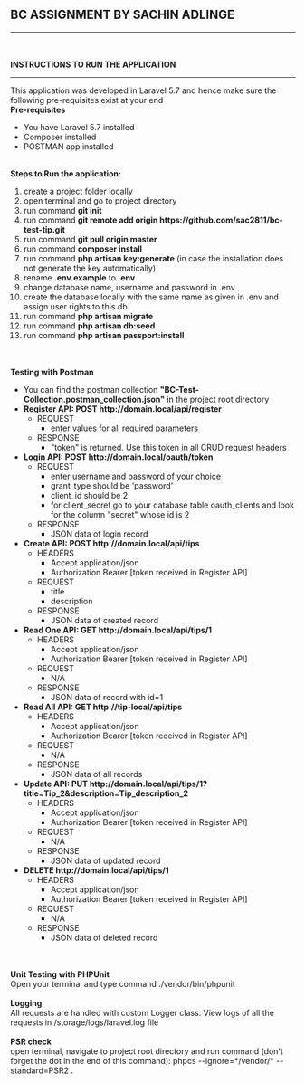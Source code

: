 ## BC ASSIGNMENT BY SACHIN ADLINGE
<hr>
<br><br>
<strong>INSTRUCTIONS TO RUN THE APPLICATION</strong>
<hr>
This application was developed in Laravel 5.7 and hence make sure the following pre-requisites exist at your end
<br>
<strong>Pre-requisites</strong>
<ul>
    <li>You have Laravel 5.7 installed</li>
    <li>Composer installed</li>
    <li>POSTMAN app installed</li>
</ul>
<br>
<strong>Steps to Run the application:</strong>
<ol>
    <li>create a project folder locally</li>
    <li>open terminal and go to project directory</li>
    <li>run command <strong>git init</strong></li>
    <li>run command <strong>git remote add origin https://github.com/sac2811/bc-test-tip.git</strong></li>
    <li>run command <strong>git pull origin master</strong></li>
    <li>run command <strong>composer install</strong></li>
    <li>run command <strong>php artisan key:generate</strong> (in case the installation does not generate the key automatically)</li>
    <li>rename <strong>.env.example</strong> to <strong>.env</strong></li>
    <li>change database name, username and password in .env</li>
    <li>create the database locally with the same name as given in .env and assign user rights to this db</li>
    <li>run command <strong>php artisan migrate</strong></li>
    <li>run command <strong>php artisan db:seed</strong></li>
    <li>run command <strong>php artisan passport:install</strong></li>
</ol>
<br>
<br>
<strong>Testing with Postman</strong>
<ul>
    <li>You can find the postman collection <strong>"BC-Test-Collection.postman_collection.json"</strong> in the project root directory</li>
    <li>
        <strong>Register API: POST http://domain.local/api/register</strong>
        <ul>
            <li>
                REQUEST
                <ul>
                    <li>enter values for all required parameters</li>
                </ul>
            </li>
            <li>
                RESPONSE
                <ul>
                    <li>"token" is returned. Use this token in all CRUD request headers</li>
                </ul>
            </li>
        </ul>
    </li>
    <li>
        <strong>Login API: POST http://domain.local/oauth/token</strong>
        <ul>
            <li>
                REQUEST
                <ul>
                    <li>enter username and password of your choice</li>
                    <li>grant_type should be 'password'</li>
                    <li>client_id should be 2</li>
                    <li>for client_secret go to your database table oauth_clients and look for the column "secret" whose id is 2</li>
                </ul>
            </li>
            <li>
                RESPONSE
                <ul>
                    <li>JSON data of login record</li>
                </ul>
            </li>
        </ul>
    </li>
    <li>
        <strong>Create API: POST http://domain.local/api/tips</strong>
        <ul>
            <li>
                HEADERS
                <ul>
                    <li>Accept application/json</li>
                    <li>Authorization Bearer [token received in Register API]</li>
                </ul>
            </li>
            <li>
                REQUEST
                <ul>
                    <li>title</li>
                    <li>description</li>
                </ul>
            </li>
            <li>
                RESPONSE
                <ul>
                    <li>JSON data of created record</li>
                </ul>
            </li>
        </ul>
    </li>
    <li>
        <strong>Read One API: GET http://domain.local/api/tips/1</strong>
        <ul>
            <li>
                HEADERS
                <ul>
                    <li>Accept application/json</li>
                    <li>Authorization Bearer [token received in Register API]</li>
                </ul>
            </li>
            <li>
                REQUEST
                <ul>
                    <li>N/A</li>
                </ul>
            </li>
            <li>
                RESPONSE
                <ul>
                    <li>JSON data of record with id=1</li>
                </ul>
            </li>
        </ul>
    </li>
    <li>
        <strong>Read All API: GET http://tip-local/api/tips</strong>
        <ul>
            <li>
                HEADERS
                <ul>
                    <li>Accept application/json</li>
                    <li>Authorization Bearer [token received in Register API]</li>
                </ul>
            </li>
            <li>
                REQUEST
                <ul>
                    <li>N/A</li>
                </ul>
            </li>
            <li>
                RESPONSE
                <ul>
                    <li>JSON data of all records</li>
                </ul>
            </li>
        </ul>
    </li>
    <li>
        <strong>Update API: PUT http://domain.local/api/tips/1?title=Tip_2&description=Tip_description_2</strong>
        <ul>
            <li>
                HEADERS
                <ul>
                    <li>Accept application/json</li>
                    <li>Authorization Bearer [token received in Register API]</li>
                </ul>
            </li>
            <li>
                REQUEST
                <ul>
                    <li>N/A</li>
                </ul>
            </li>
            <li>
                RESPONSE
                <ul>
                    <li>JSON data of updated record</li>
                </ul>
            </li>
        </ul>
    </li>
    <li>
        <strong>DELETE http://domain.local/api/tips/1</strong>
        <ul>
            <li>
                HEADERS
                <ul>
                    <li>Accept application/json</li>
                    <li>Authorization Bearer [token received in Register API]</li>
                </ul>
            </li>
            <li>
                REQUEST
                <ul>
                    <li>N/A</li>
                </ul>
            </li>
            <li>
                RESPONSE
                <ul>
                    <li>JSON data of deleted record</li>
                </ul>
            </li>
        </ul>
    </li>
</ul>
<br>
<br>
<strong>Unit Testing with PHPUnit</strong>
<br>
Open your terminal and type command ./vendor/bin/phpunit
<br>
<br>
<strong>Logging</strong>
<br>
All requests are handled with custom Logger class. View logs of all the requests in /storage/logs/laravel.log file
<br>
<br>
<strong>PSR check</strong>
<br>
open terminal, navigate to project root directory and run command (don't forget the dot in the end of this command):
phpcs --ignore=*/vendor/* --standard=PSR2 .
<br>
